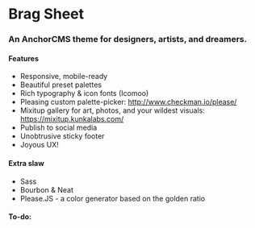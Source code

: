 
# Brag Sheet

### An AnchorCMS theme for designers, artists, and dreamers.

#### Features
* Responsive, mobile-ready 
* Beautiful preset palettes
* Rich typography & icon fonts (Icomoo)
* Pleasing custom palette-picker: http://www.checkman.io/please/
* Mixitup gallery for art, photos, and your wildest visuals: https://mixitup.kunkalabs.com/
* Publish to social media
* Unobtrusive sticky footer
* Joyous UX!


#### Extra slaw
* Sass
* Bourbon & Neat
* Please.JS - a color generator based on the golden ratio

#### To-do:
